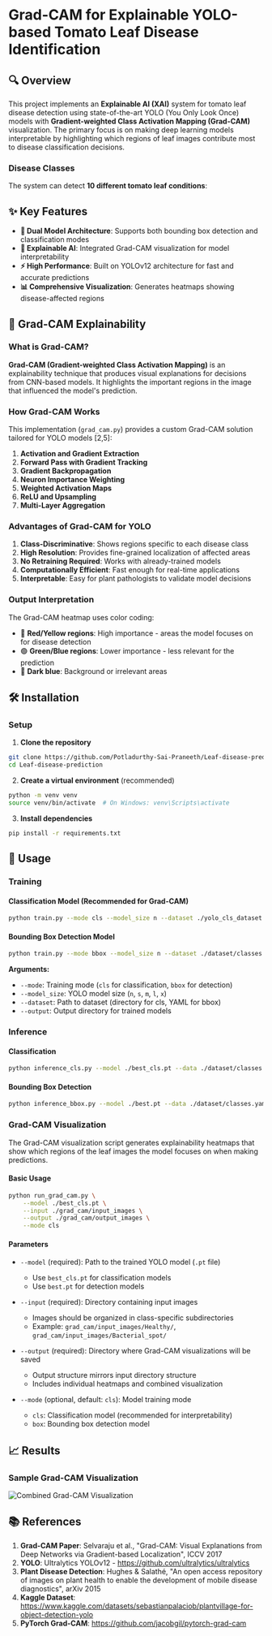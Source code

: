 # Grad-CAM for Explainable YOLO-based Tomato Leaf Disease Identification

## 🔍 Overview

This project implements an **Explainable AI (XAI)** system for tomato leaf disease detection using state-of-the-art YOLO (You Only Look Once) models with **Gradient-weighted Class Activation Mapping (Grad-CAM)** visualization. The primary focus is on making deep learning models interpretable by highlighting which regions of leaf images contribute most to disease classification decisions.

### Disease Classes

The system can detect **10 different tomato leaf conditions**:

## ✨ Key Features

- **🎯 Dual Model Architecture**: Supports both bounding box detection and classification modes
- **🔬 Explainable AI**: Integrated Grad-CAM visualization for model interpretability
- **⚡ High Performance**: Built on YOLOv12 architecture for fast and accurate predictions
- **📊 Comprehensive Visualization**: Generates heatmaps showing disease-affected regions

## 🧠 Grad-CAM Explainability

### What is Grad-CAM?

**Grad-CAM (Gradient-weighted Class Activation Mapping)** is an explainability technique that produces visual explanations for decisions from CNN-based models. It highlights the important regions in the image that influenced the model's prediction.

### How Grad-CAM Works

This implementation (`grad_cam.py`) provides a custom Grad-CAM solution tailored for YOLO models [2,5]:

1. **Activation and Gradient Extraction**
2. **Forward Pass with Gradient Tracking**
3. **Gradient Backpropagation**
4. **Neuron Importance Weighting**
5. **Weighted Activation Maps**
6. **ReLU and Upsampling**
7. **Multi-Layer Aggregation**

### Advantages of Grad-CAM for YOLO

1. **Class-Discriminative**: Shows regions specific to each disease class
2. **High Resolution**: Provides fine-grained localization of affected areas
3. **No Retraining Required**: Works with already-trained models
4. **Computationally Efficient**: Fast enough for real-time applications
5. **Interpretable**: Easy for plant pathologists to validate model decisions

### Output Interpretation

The Grad-CAM heatmap uses color coding:
- 🔴 **Red/Yellow regions**: High importance - areas the model focuses on for disease detection
- 🟢 **Green/Blue regions**: Lower importance - less relevant for the prediction
- 🔵 **Dark blue**: Background or irrelevant areas


## 🛠️ Installation

### Setup

1. **Clone the repository**
```bash
git clone https://github.com/Potladurthy-Sai-Praneeth/Leaf-disease-prediction.git
cd Leaf-disease-prediction
```

2. **Create a virtual environment** (recommended)
```bash
python -m venv venv
source venv/bin/activate  # On Windows: venv\Scripts\activate
```

3. **Install dependencies**
```bash
pip install -r requirements.txt
```

## 🚀 Usage

### Training

#### Classification Model (Recommended for Grad-CAM)
```bash
python train.py --mode cls --model_size n --dataset ./yolo_cls_dataset --output ./yolo_training
```

#### Bounding Box Detection Model
```bash
python train.py --mode bbox --model_size n --dataset ./dataset/classes.yaml --output ./yolo_training
```

**Arguments:**
- `--mode`: Training mode (`cls` for classification, `bbox` for detection)
- `--model_size`: YOLO model size (`n`, `s`, `m`, `l`, `x`)
- `--dataset`: Path to dataset (directory for cls, YAML for bbox)
- `--output`: Output directory for trained models

### Inference

#### Classification
```bash
python inference_cls.py --model ./best_cls.pt --data ./dataset/classes.yaml
```

#### Bounding Box Detection
```bash
python inference_bbox.py --model ./best.pt --data ./dataset/classes.yaml
```

### Grad-CAM Visualization

The Grad-CAM visualization script generates explainability heatmaps that show which regions of the leaf images the model focuses on when making predictions.

#### Basic Usage
```bash
python run_grad_cam.py \
    --model ./best_cls.pt \
    --input ./grad_cam/input_images \
    --output ./grad_cam/output_images \
    --mode cls
```

#### Parameters

- `--model` (required): Path to the trained YOLO model (`.pt` file)
  - Use `best_cls.pt` for classification models
  - Use `best.pt` for detection models

- `--input` (required): Directory containing input images
  - Images should be organized in class-specific subdirectories
  - Example: `grad_cam/input_images/Healthy/`, `grad_cam/input_images/Bacterial_spot/`

- `--output` (required): Directory where Grad-CAM visualizations will be saved
  - Output structure mirrors input directory structure
  - Includes individual heatmaps and combined visualization

- `--mode` (optional, default: `cls`): Model training mode
  - `cls`: Classification model (recommended for interpretability)
  - `box`: Bounding box detection model

## 📈 Results

### Sample Grad-CAM Visualization

![Combined Grad-CAM Visualization](grad_cam/output_images/combined_visualization.png)


## 📚 References

1. **Grad-CAM Paper**: Selvaraju et al., "Grad-CAM: Visual Explanations from Deep Networks via Gradient-based Localization", ICCV 2017
2. **YOLO**: Ultralytics YOLOv12 - https://github.com/ultralytics/ultralytics
3. **Plant Disease Detection**: Hughes & Salathé, "An open access repository of images on plant health to enable the development of mobile disease diagnostics", arXiv 2015
4. **Kaggle Dataset**: https://www.kaggle.com/datasets/sebastianpalaciob/plantvillage-for-object-detection-yolo
5. **PyTorch Grad-CAM**: https://github.com/jacobgil/pytorch-grad-cam